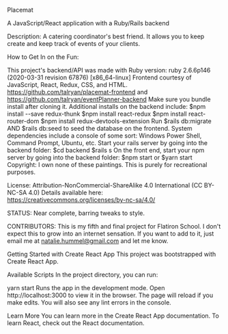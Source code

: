 Placemat


A JavaScript/React application with a Ruby/Rails backend


Description: A catering coordinator's best friend. It allows you to keep create and keep track of events of your clients. 

How to Get In on the Fun:

This project's backend/API was made with Ruby version: ruby 2.6.6p146 (2020-03-31 revision 67876) [x86_64-linux]
Frontend courtesy of JavaScript, React, Redux, CSS, and HTML.
https://github.com/talryan/placemat-frontend and https://github.com/talryan/eventPlanner-backend
Make sure you bundle install after cloning it.
Additional installs on the backend include: $npm install --save redux-thunk $npm install react-redux $npm install react-router-dom $npm install redux-devtools-extension
Run $rails db:migrate AND $rails db:seed to seed the database on the frontend.
System dependencies include a console of some sort: Windows Power Shell, Command Prompt, Ubuntu, etc.
Start your rails server by going into the backend folder: $cd backend $rails s
On the front end, start your npm server by going into the backend folder: $npm start or $yarn start
Copyright: I own none of these paintings. This is purely for recreational purposes. 

License: Attribution-NonCommercial-ShareAlike 4.0 International (CC BY-NC-SA 4.0) Details available here: https://creativecommons.org/licenses/by-nc-sa/4.0/

STATUS: Near complete, barring tweaks to style.

CONTRIBUTORS: This is my fifth and final project for Flatiron School. I don't expect this to grow into an internet sensation. If you want to add to it, just email me at natalie.hummel@gmail.com and let me know.

Getting Started with Create React App
This project was bootstrapped with Create React App.

Available Scripts
In the project directory, you can run:

yarn start
Runs the app in the development mode.
Open http://localhost:3000 to view it in the browser. The page will reload if you make edits.
You will also see any lint errors in the console.

Learn More
You can learn more in the Create React App documentation. To learn React, check out the React documentation.